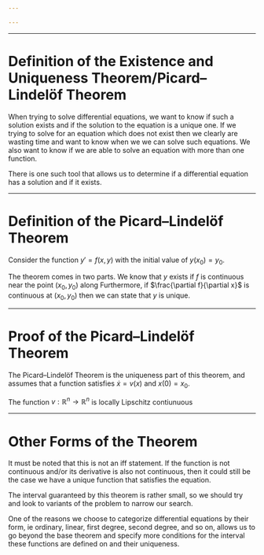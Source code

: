 ```yaml
---

---
```

---
# Definition of the Existence and Uniqueness Theorem/Picard–Lindelöf Theorem
When trying to solve differential equations, we want to know if such a solution exists and if the solution to the equation is a unique one. If we trying to solve for an equation which does not exist then we clearly are wasting time and want to know when we we can solve such equations. We also want to know if we are able to solve an equation with more than one function. 

There is one such tool that allows us to determine if a differential equation has a solution and if it exists. 

---
# Definition of the Picard–Lindelöf Theorem 
Consider the function $y' = f(x,y)$ with the initial value of $y(x_{0})=y_{0}$. 

The theorem comes in two parts. We know that $y$ exists if $f$ is continuous near the point $(x_{0},y_{0})$ along 
Furthermore, if $\frac{\partial f}{\partial x}$ is continuous at $(x_{0},y_{0})$ then we can state that $y$ is unique.

---
# Proof of the Picard–Lindelöf Theorem 

The Picard–Lindelöf Theorem is the uniqueness part of this theorem, and assumes that a function satisfies $\dot x = v(x)$ and $x(0)=x_{0}$. 

The function $v : \mathbb{R}^n \rightarrow \mathbb{R}^n$ is locally Lipschitz contiunuous

---
# Other Forms of the Theorem

It must be noted that this is not an iff statement. If the function is not continuous and/or its derivative is also not continuous, then it could still be the case we have a unique function that satisfies the equation. 

The interval guaranteed by this theorem is rather small, so we should try and look to variants of the problem to narrow our search.

One of the reasons we choose to categorize differential equations by their form, ie ordinary, linear, first degree, second degree, and so on, allows us to go beyond the base theorem and specify more conditions for the interval these functions are defined on and their uniqueness. 